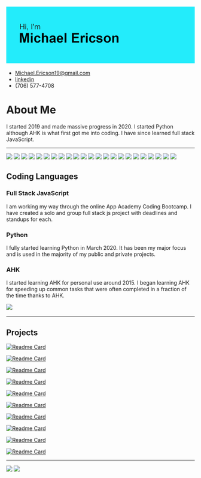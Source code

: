 ![I am Michael Ericson](https://raw.githubusercontent.com/Concrete18/Concrete18/master/header.png)

- <Michael.Ericson19@gmail.com>
- [linkedin](www.linkedin.com/in/MichaelEricson1)
- (706) 577-4708


# About Me

I started 2019 and made massive progress in 2020. I started Python although AHK is what first got me into coding. I have since learned full stack JavaScript.

---

<p>
    <!-- languages -->
    <img src="https://img.shields.io/badge/JavaScript-323330?style=for-the-badge&logo=javascript&logoColor=F7DF1E" />
    <img src="https://img.shields.io/badge/Python-3776AB?style=for-the-badge&logo=python&logoColor=white" />
    <img src="https://img.shields.io/badge/CSS3-1572B6?style=for-the-badge&logo=css3&logoColor=white" />
    <img src="https://img.shields.io/badge/HTML5-E34F26?style=for-the-badge&logo=html5&logoColor=white" />
    <img src="https://img.shields.io/badge/json-5E5C5C?style=for-the-badge&logo=json&logoColor=white" />
    <!-- Frameworks -->
    <img src="https://img.shields.io/badge/Node.js-339933?style=for-the-badge&logo=nodedotjs&logoColor=white" />
    <img src="https://img.shields.io/badge/npm-CB3837?style=for-the-badge&logo=npm&logoColor=white" />
    <img src="https://img.shields.io/badge/React-20232A?style=for-the-badge&logo=react&logoColor=61DAFB" />
    <img src="https://img.shields.io/badge/Redux-593D88?style=for-the-badge&logo=redux&logoColor=white" />
    <img src="https://img.shields.io/badge/Express.js-000000?style=for-the-badge&logo=express&logoColor=white" />
    <img src="https://img.shields.io/badge/Jest-C21325?style=for-the-badge&logo=jest&logoColor=white" />
    <!-- <img src="https://img.shields.io/badge/Flask-000000?style=for-the-badge&logo=flask&logoColor=white" /> -->
    <img src="https://img.shields.io/badge/Git-F05032?style=for-the-badge&logo=git&logoColor=white" />
    <!-- <img src="https://img.shields.io/badge/Docker-2CA5E0?style=for-the-badge&logo=docker&logoColor=white" /> -->
    <img src="https://img.shields.io/badge/Postman-FF6C37?style=for-the-badge&logo=Postman&logoColor=white" />
    <img src="https://img.shields.io/badge/JWT-000000?style=for-the-badge&logo=JSON%20web%20tokens&logoColor=white" />
    <!-- cloud -->
    <img src="https://img.shields.io/badge/Heroku-430098?style=for-the-badge&logo=heroku&logoColor=white" />
    <!-- os -->
    <img src="https://img.shields.io/badge/Windows-0078D6?style=for-the-badge&logo=windows&logoColor=white" />
    <img src="https://img.shields.io/badge/Linux-FCC624?style=for-the-badge&logo=linux&logoColor=black" />
    <!-- ide -->
    <img src="https://img.shields.io/badge/Visual_Studio_Code-0078D4?style=for-the-badge&logo=visual%20studio%20code&logoColor=white" />
    <!-- misc -->
    <img src="https://img.shields.io/badge/Raspberry%20Pi-A22846?style=for-the-badge&logo=Raspberry%20Pi&logoColor=white" />
    <img src="https://img.shields.io/badge/gimp-5C5543?style=for-the-badge&logo=gimp&logoColor=white" />
    <img src="https://img.shields.io/badge/Adobe%20Photoshop-31A8FF?style=for-the-badge&logo=Adobe%20Photoshop&logoColor=black" />
    <img src="https://img.shields.io/badge/GNU%20Bash-4EAA25?style=for-the-badge&logo=GNU%20Bash&logoColor=white" />
    <img src="https://img.shields.io/badge/windows%20terminal-4D4D4D?style=for-the-badge&logo=windows%20terminal&logoColor=white" />
<p/>

## Coding Languages

### Full Stack JavaScript

I am working my way through the online App Academy Coding Bootcamp. I have created a solo and group full stack js project with deadlines and standups for each.

### Python

I fully started learning Python in March 2020. It has been my major focus and is used in the majority of my public and private projects.

### AHK

I started learning AHK for personal use around 2015.
I began learning AHK for speeding up common tasks that were often completed in a fraction of the time thanks to AHK.

<img src="https://github-readme-stats.vercel.app/api/top-langs/?username=Concrete18" />

---

## Projects

[![Readme Card](https://github-readme-stats.vercel.app/api/pin/?username=Concrete18&repo=clickr)](https://github.com/Concrete18/clickr)

[![Readme Card](https://github-readme-stats.vercel.app/api/pin/?username=gmiddle&repo=group1_project_good-games)](https://github.com/Concrete18/group1_project_good-games)

[![Readme Card](https://github-readme-stats.vercel.app/api/pin/?username=Concrete18&repo=Game-Save-Manager)](https://github.com/Concrete18/Game-Save-Manager)

[![Readme Card](https://github-readme-stats.vercel.app/api/pin/?username=Concrete18&repo=Auto-Folder-Cleaner)](https://github.com/Concrete18/Auto-Folder-Cleaner)

[![Readme Card](https://github-readme-stats.vercel.app/api/pin/?username=Concrete18&repo=Virtual-Assistant)](https://github.com/Concrete18/Virtual-Assistant)

[![Readme Card](https://github-readme-stats.vercel.app/api/pin/?username=Concrete18&repo=Home-Control-Interface)](https://github.com/Concrete18/Home-Control-Interface)

[![Readme Card](https://github-readme-stats.vercel.app/api/pin/?username=Concrete18&repo=Weather-Wallpaper-Changer)](https://github.com/Concrete18/Weather-Wallpaper-Changer)

[![Readme Card](https://github-readme-stats.vercel.app/api/pin/?username=Concrete18&repo=Standing-Reminder)](https://github.com/Concrete18/Standing-Reminder)

[![Readme Card](https://github-readme-stats.vercel.app/api/pin/?username=Concrete18&repo=Timed-Shutdown-Sleep)](https://github.com/Concrete18/Timed-Shutdown-Sleep)

[![Readme Card](https://github-readme-stats.vercel.app/api/pin/?username=Concrete18&repo=Credit-Card-Validator)](https://github.com/Concrete18/Credit-Card-Validator)

---

<img src="https://github-readme-stats.vercel.app/api?username=Concrete18" />
<img src="https://github-readme-streak-stats.herokuapp.com/?user=Concrete18" />
